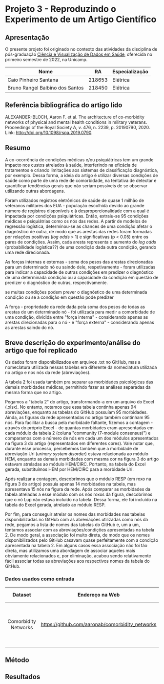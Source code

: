 # Projeto 3 - Reproduzindo o Experimento de um Artigo Científico

## Apresentação

O presente projeto foi originado no contexto das atividades da disciplina de pós-graduação [Ciência e Visualização de Dados em Saúde](https://ds4h.org/), oferecida no primeiro semestre de 2022, na Unicamp.

| Nome | RA | Especialização |
| --- | --- | --- |
| Caio Pinheiro Santana | 218653 | Elétrica |
| Bruno Rangel Balbino dos Santos | 218450 | Elétrica |

## Referência bibliográfica do artigo lido

<!-- Coloque aqui a referência bibliográfica do artigo lido, incluindo o link para o site. -->

ALEXANDER-BLOCH, Aaron F. et al. The architecture of co-morbidity networks of physical and mental health conditions in military veterans. Proceedings of the Royal Society A, v. 476, n. 2239, p. 20190790, 2020. Link: http://doi.org/10.1098/rspa.2019.0790.

## Resumo

<!-- Escreva um breve resumo do artigo (com as suas palavras, não deve ser copiado texto do artigo). -->

A co-ocorrência de condições médicas e/ou psiquiátricas tem um grande impacto nos custos atrelados à saúde, interferindo na eficácia de tratamentos e criando limitações aos sistemas de classificação diagnóstica, por exemplo. Dessa forma, a ideia do artigo é utilizar diversas condições de saúde como parte de uma rede de comorbidade, na tentativa de detectar e quantificar tendências gerais que não seriam possíveis de se observar utilizando outras abordagens.

Foram utilizados registros eletrônicos de saúde de quase 1 milhão de veteranos militares dos EUA - população escolhida devido ao grande número de registros disponíveis e à desproporcionalidade com a qual é impactada por condições psiquiátricas. Então, extraiu-se 95 condições médicas e psiquiátrias como os nós das redes. A partir de modelos de regressão logística, determinou-se as chances de uma condição afetar o diagnóstico de outra, de modo que as arestas das redes foram formadas por relações positivas (_log odds_ > 1) e significativas (p < 0.05) entre os pares de condições. Assim, cada aresta representa o aumento do _log odds_ (probabilidade logística??) de uma condição dada outra condição, gerando uma rede direcionada.

As forças internas e externas - soma dos pesos das arestas direcionadas para um determinado nó ou saindo dele, respetivamente - foram utilizadas para indicar a capacidade de outras condições em predizer o diagnóstico de uma determinada condição ou a capacidade da condição em questão de predizer o diagnóstico de outras, respectivamente.

se muitas condições podem prever o diagnóstico de uma determinada condição ou se a condição em questão pode predizer 

A força - propriedade da rede dada pela soma dos pesos de todas as arestas de um determinado nó - foi utilizada para medir a comorbidade de uma condição, dividida entre "força interna" - considerando apenas as arestas direcionadas para o nó - e "força externa" - considerando apenas as arestas saindo do nó.

## Breve descrição do experimento/análise do artigo que foi replicado

<!-- Descreva brevemente a parte do artigo cujo experimento ou análise foi reproduzido. Explique o que foi usado como entrada e saída. -->

Os dados foram disponibilizados em arquivos .txt no GitHub, mas a nomeclatura utilizada nessas tabelas era diferente da nomeclatura utilizada no artigo e nos nós da rede (abreviações).

A tabela 2 foi usada também pra separar as morbidades psicológicas das demais morbidades médicas, permitindo fazer as análises separadas da mesma forma que no artigo.

Pegamos a "tabela 2" do artigo, transformando-a em um arquivo do Excel (.xlsx). No entanto, notamos que essa tabela continha apenas 94 abreviações, enquanto as tabelas do GitHub possuíam 95 morbidades. Ainda, as figuras da rede apresentadas no artigo também continham 95 nós. Para facilitar a busca pela morbidade faltante, fizemos a contagem - através do próprio Excel - de quantas morbidades eram apresentadas em cada módulo da tabela 2 (coluna "community (7-module consensus)") e comparamos com o número de nós em cada um dos módulos apresentados na figura 3 do artigo (representados em diferentes cores). Vale notar que, durante esse processo, percebemos também que a morbidade de abreviação Uri (_urinary system disorder_) estava relacionada ao módulo HEM, enquanto as demais morbidades com mesma cor na figura 3 do artigo estavam atreladas ao módulo HEM/CIRC. Portanto, na tabela do Excel gerada, substituímos HEM por HEM/CIRC para a morbidade Uri.

Após realizar a contagem, descobrimos que o módulo RESP (em roxo na figura 3 do artigo) possuía apenas 14 morbidades na tabela, mas apresentava 15 nós na figura da rede. Após comparar as morbidades da tabela atreladas a esse módulo com os nós roxos da figura, descobrimos que o nó Lup não estava incluído na tabela. Dessa forma, ele foi incluído na tabela do Excel gerada, atrelado ao módulo RESP.

Por fim, para conseguir atrelar os nomes das morbidades nas tabelas disponibilizadas no GitHub com as abreviações utilizadas como nós da rede, pegamos a lista de nomes das tabelas do GitHub e, um a um, tentamos associar com as abreviações/condições apresentadas na tabela 2. De modo geral, a associação foi muito direta, de modo que os nomes disponibilizados pelo GitHub casavam quase perfeitamente com a condição apresentada na tabela 2. Em alguns casos essa associação não foi tão direta, mas utilizamos uma abordagem de associar aqueles mais obviamente relacionados e, por eliminação, acabou sendo relativamente fácil associar todas as abreviações aos respectivos nomes da tabela do GitHub.

### Dados usados como entrada

|      **Dataset**     |               **Endereço na Web**               |                **Resumo descritivo**                |
|:--------------------:|:-----------------------------------------------:|:---------------------------------------------------:|
| Comorbidity Networks | https://github.com/aaronab/comorbidity_networks | Breve resumo (duas ou três linhas) sobre o dataset. |

## Método

<!-- Método usado para a análise -- adaptações feitas, ferramentas utilizadas, abordagens de análise adotadas e respectivos algoritmos. Etapas do processo reproduzido. -->

## Resultados

<!-- Apresente os resultados obtidos pela sua adaptação. Confronte os seus resultados com aqueles do artigo. Esta seção opcionalmente pode ser apresentada em conjunto com o método. -->
